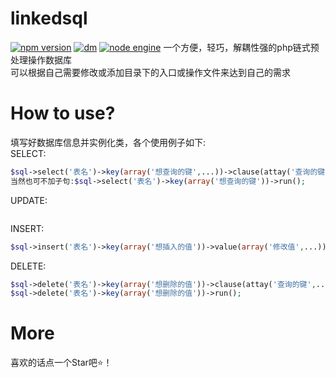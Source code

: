 # linkedsql
[![npm version](https://img.shields.io/npm/v/oicq/latest.svg)](https://www.npmjs.com/package/oicq)
[![dm](https://shields.io/npm/dm/oicq)](https://www.npmjs.com/package/oicq)
[![node engine](https://img.shields.io/node/v/oicq/latest.svg)](https://nodejs.org)
一个方便，轻巧，解耦性强的php链式预处理操作数据库  
可以根据自己需要修改或添加目录下的入口或操作文件来达到自己的需求
# How to use?
填写好数据库信息并实例化类，各个使用例子如下:  
SELECT:  
```php
$sql->select('表名')->key(array('想查询的键',...))->clause(attay('查询的键',...))->bind(array('绑定查询值',...))->run();  
当然也可不加子句:$sql->select('表名')->key(array('想查询的键'))->run(); 
```
UPDATE:  
```php $sql->update('表名')->key(array('想修改的键',...))->value(array('修改值',...))->clause(attay('查询的键',...))->bind(array('绑定查询值',...))->run();
```
INSERT:  
```php
$sql->insert('表名')->key(array('想插入的值'))->value(array('修改值',...))->run();  
```
DELETE:  
```php
$sql->delete('表名')->key(array('想删除的值'))->clause(attay('查询的键',...))->bind(array('绑定值',...))->run();  
$sql->delete('表名')->key(array('想删除的值'))->run();  
```
# More
喜欢的话点一个Star吧⭐！
